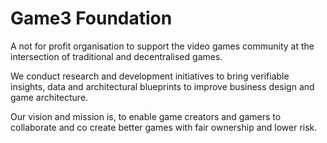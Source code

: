 # Game3 Foundation

A not for profit organisation to support the video games community at the intersection of traditional and decentralised games.

We conduct research and development initiatives to bring verifiable insights, data and architectural blueprints to improve business design and game architecture.

Our vision and mission is, to enable game creators and gamers to collaborate and co create better games with fair ownership and lower risk.
